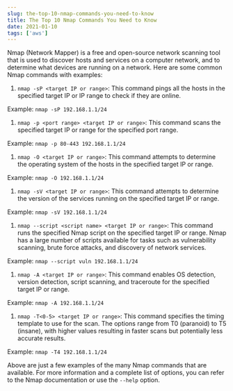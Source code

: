 ```yaml
---
slug: the-top-10-nmap-commands-you-need-to-know
title: The Top 10 Nmap Commands You Need to Know
date: 2021-01-10
tags: ['aws']
---
```


Nmap (Network Mapper) is a free and open-source network scanning tool that is used to discover hosts and services on a computer network, and to determine what devices are running on a network. Here are some common Nmap commands with examples:

<!-- more -->




1. `nmap -sP <target IP or range>`: This command pings all the hosts in the specified target IP or IP range to check if they are online.


Example: `nmap -sP 192.168.1.1/24`


1. `nmap -p <port range> <target IP or range>`: This command scans the specified target IP or range for the specified port range.


Example: `nmap -p 80-443 192.168.1.1/24`


1. `nmap -O <target IP or range>`: This command attempts to determine the operating system of the hosts in the specified target IP or range.


Example: `nmap -O 192.168.1.1/24`


1. `nmap -sV <target IP or range>`: This command attempts to determine the version of the services running on the specified target IP or range.


Example: `nmap -sV 192.168.1.1/24`


1. `nmap --script <script name> <target IP or range>`: This command runs the specified Nmap script on the specified target IP or range. Nmap has a large number of scripts available for tasks such as vulnerability scanning, brute force attacks, and discovery of network services.


Example: `nmap --script vuln 192.168.1.1/24`


1. `nmap -A <target IP or range>`: This command enables OS detection, version detection, script scanning, and traceroute for the specified target IP or range.


Example: `nmap -A 192.168.1.1/24`


1. `nmap -T<0-5> <target IP or range>`: This command specifies the timing template to use for the scan. The options range from T0 (paranoid) to T5 (insane), with higher values resulting in faster scans but potentially less accurate results.


Example: `nmap -T4 192.168.1.1/24`


Above are just a few examples of the many Nmap commands that are available. For more information and a complete list of options, you can refer to the Nmap documentation or use the `--help` option.


